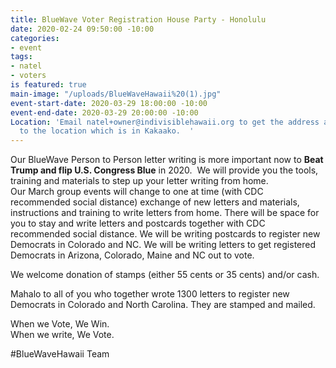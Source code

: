 ```yaml
---
title: BlueWave Voter Registration House Party - Honolulu
date: 2020-02-24 09:50:00 -10:00
categories:
- event
tags:
- natel
- voters
is featured: true
main-image: "/uploads/BlueWaveHawaii%20(1).jpg"
event-start-date: 2020-03-29 18:00:00 -10:00
event-end-date: 2020-03-29 20:00:00 -10:00
Location: 'Email natel+owner@indivisiblehawaii.org to get the address and direction
  to the location which is in Kakaako.  '
---
```


Our BlueWave Person to Person letter writing is more important now to **Beat Trump and flip U.S. Congress Blue** in 2020.  We will provide you the tools, training and materials to step up your letter writing from home.  
Our March group events will change to one at time (with CDC recommended social distance) exchange of new letters and materials, instructions and training to write letters from home. There will be space for you to stay and write letters and postcards together with CDC recommended social distance.  We will be writing postcards to register new Democrats in Colorado and NC.  We will be writing letters to get registered Democrats in Arizona, Colorado, Maine and NC out to vote.  

We welcome donation of stamps (either 55 cents or 35 cents) and/or cash.

Mahalo to all of you who together wrote 1300 letters to register new Democrats in Colorado and North Carolina.  They are stamped and mailed.  

When we Vote, We Win.  
When we write, We Vote. 

#BlueWaveHawaii Team
